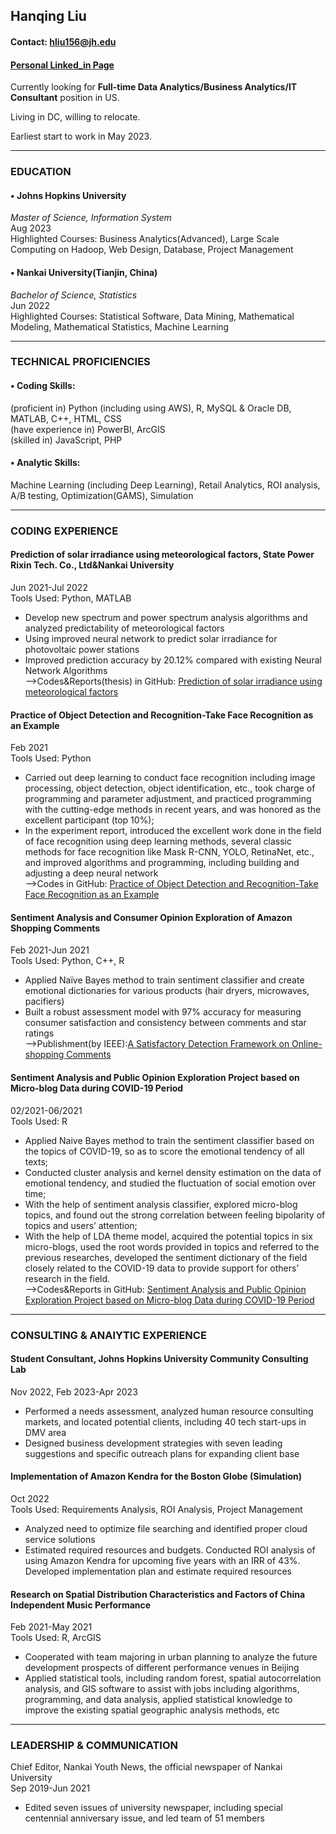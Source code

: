 ## Hanqing Liu
#### Contact:  hliu156@jh.edu 
#### <a href="linkedin.com/in/hanqing-liu-barry/">Personal Linked_in Page</a>
Currently looking for <b>Full-time Data Analytics/Business Analytics/IT Consultant</b> position in US.

Living in DC, willing to relocate.

Earliest start to work in May 2023.

---
### EDUCATION
#### • Johns Hopkins University<br/>
*Master of Science, Information System*<br/>Aug 2023<br/>
Highlighted Courses: Business Analytics(Advanced), Large Scale Computing on Hadoop, Web Design, Database, Project Management<br/>
	
#### • Nankai University(Tianjin, China)
*Bachelor of Science, Statistics*<br/>Jun 2022<br/>
Highlighted Courses: Statistical Software, Data Mining, Mathematical Modeling, Mathematical Statistics, Machine Learning

---
### TECHNICAL PROFICIENCIES
#### • Coding Skills:<br/>
(proficient in) Python (including using AWS), R, MySQL & Oracle DB, MATLAB, C++, HTML, CSS<br/>
(have experience in) PowerBI, ArcGIS<br/>
(skilled in) JavaScript, PHP<br/>

#### • Analytic Skills: 
Machine Learning (including Deep Learning), Retail Analytics, ROI analysis, A/B testing, Optimization(GAMS), Simulation

---

### CODING EXPERIENCE
#### Prediction of solar irradiance using meteorological factors, State Power Rixin Tech. Co., Ltd&Nankai University<br/>
Jun 2021-Jul 2022<br/>
Tools Used: Python, MATLAB
* Develop new spectrum and power spectrum analysis algorithms and analyzed predictability of meteorological factors
* Using improved neural network to predict solar irradiance for photovoltaic power stations
* Improved prediction accuracy by 20.12% compared with existing Neural Network Algorithms<br/>
-->Codes&Reports(thesis) in GitHub: <a href="https://github.com/hanqliu/Solar-Irradiance-Prediction">Prediction of solar irradiance using meteorological factors</a><br/>

#### Practice of Object Detection and Recognition-Take Face Recognition as an Example
Feb 2021<br/>
Tools Used: Python
* Carried out deep learning to conduct face recognition including image processing, object detection, object identification, etc., took charge of programming and parameter adjustment, and practiced programming with the cutting-edge methods in recent years, and was honored as the excellent participant (top 10%);
* In the experiment report, introduced the excellent work done in the field of face recognition using deep learning methods, several classic methods for face recognition like Mask R-CNN, YOLO, RetinaNet, etc., and improved algorithms and programming, including building and adjusting a deep neural network<br/>
-->Codes in GitHub: <a href="https://github.com/hanqliu/Face-recognition-practice">Practice of Object Detection and Recognition-Take Face Recognition as an Example</a><br/>


#### Sentiment Analysis and Consumer Opinion Exploration of Amazon Shopping Comments
Feb 2021-Jun 2021<br/>
Tools Used: Python, C++, R
* Applied Naïve Bayes method to train sentiment classifier and create emotional dictionaries for various products (hair dryers, microwaves, pacifiers)
* Built a robust assessment model with 97% accuracy for measuring consumer satisfaction and consistency between comments and star ratings<br/>
-->Publishment(by IEEE):<a href="https://ieeexplore.ieee.org/document/9447490">A Satisfactory Detection Framework on Online-shopping Comments</a>

#### Sentiment Analysis and Public Opinion Exploration Project based on Micro-blog Data during COVID-19 Period
02/2021-06/2021<br/>
Tools Used: R
* Applied Naive Bayes method to train the sentiment classifier based on the topics of COVID-19, so as to score the emotional tendency of all texts;
* Conducted cluster analysis and kernel density estimation on the data of emotional tendency, and studied the fluctuation of social emotion over time;
* With the help of sentiment analysis classifier, explored micro-blog topics, and found out the strong correlation between feeling bipolarity of topics and users’ attention;
* With the help of LDA theme model, acquired the potential topics in six micro-blogs, used the root words provided in topics and referred to the previous researches, developed the sentiment dictionary of the field closely related to the COVID-19 data to provide support for others’ research in the field.<br/>
-->Codes&Reports in GitHub: <a href="https://github.com/hanqliu/sentimental_anlysis_on_covid-19">Sentiment Analysis and Public Opinion Exploration Project based on Micro-blog Data during COVID-19 Period</a><br/>

---
### CONSULTING & ANAlYTIC EXPERIENCE
#### Student Consultant, Johns Hopkins University Community Consulting Lab
Nov 2022, Feb 2023-Apr 2023
* Performed a needs assessment, analyzed human resource consulting markets, and located potential clients, including 40 tech start-ups in DMV area
* Designed business development strategies with seven leading suggestions and specific outreach plans for expanding client base

#### Implementation of Amazon Kendra for the Boston Globe (Simulation)
Oct 2022<br/>
Tools Used: Requirements Analysis, ROI Analysis, Project Management

* Analyzed need to optimize file searching and identified proper cloud service solutions
* Estimated required resources and budgets. Conducted ROI analysis of using Amazon Kendra for upcoming five years with an IRR of 43%. Developed implementation plan and estimate required resources



#### Research on Spatial Distribution Characteristics and Factors of China Independent Music Performance
Feb 2021-May 2021<br/>
Tools Used: R, ArcGIS

* Cooperated with team majoring in urban planning to analyze the future development prospects of different performance venues in Beijing
* Applied statistical tools, including random forest, spatial autocorrelation analysis, and GIS software to assist with jobs including algorithms, programming, and data analysis, applied statistical knowledge to improve the existing spatial geographic analysis methods, etc

---
### LEADERSHIP & COMMUNICATION
Chief Editor, Nankai Youth News, the official newspaper of Nankai University<br/>
Sep 2019-Jun 2021
* Edited seven issues of university newspaper, including special centennial anniversary issue, and led team of 51 members
